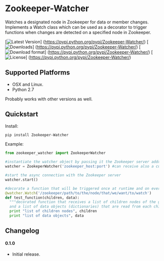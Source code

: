# Zookeeper-Watcher

Watches a designated node in Zookeeper for data or member changes. 
Implements a Watch class which can be used as a decorator to trigger functions when changes are detected on a specified node in Zookeeper.

[![Latest Version](https://pypip.in/version/Zookeeper-Watcher/badge.png)]
(https://pypi.python.org/pypi/Zookeeper-Watcher/)
[![Downloads](https://pypip.in/download/Zookeeper-Watcher/badge.png)]
(https://pypi.python.org/pypi/Zookeeper-Watcher/)
[![Download format](https://pypip.in/format/Zookeeper-Watcher/badge.png)]
(https://pypi.python.org/pypi/Zookeeper-Watcher/)
[![License](https://pypip.in/license/Zookeeper-Watcher/badge.png)]
(https://pypi.python.org/pypi/Zookeeper-Watcher/)


## Supported Platforms

* OSX and Linux.
* Python 2.7

Probably works with other versions as well.

## Quickstart

Install:
```bash
pip install Zookeeper-Watcher
```

Example:
```python
from zookeeper_watcher import ZookeeperWatcher

#instantiate the watcher object by passing it the Zookeeper server address and a optional logger.
watcher = ZookeperWatcher('zookeeper_host:port') #can receive also a custom logger by adding logger=some_logger.

#start the async connection with the Zookeeper server
watcher.start()

#decorate a function that will be triggered once at runtime and on every detected event
@watcher.Watch('/zookeeper/path/to/the/node/that/we/want/to/watch')
def test_function(children, data):
  """decorated function that receives a list of children nodes of the given path 
  and a list of data objects (dictionaries) that are read from each child node"""
  print "list of children nodes", children
  print "list of data objects", data

```

## Changelog

#### 0.1.0

* Initial release.
